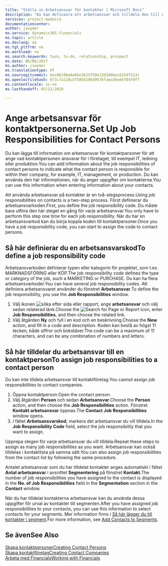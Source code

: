 ```yaml
---
title: "Ställa in Arbetsansvar för kontakter | Microsoft Docs"
description: "Du kan definiera ett arbetsansvar och tilldela den till en kontakt för att ange vilka aktiviteter som kontakten ansvarar för i företaget, till exempel IT- eller produktionsorder."
services: project-madeira
documentationcenter: 
author: jswymer
ms.service: dynamics365-financials
ms.topic: article
ms.devlang: na
ms.tgt_pltfrm: na
ms.workload: na
ms.search.keywords: task, to-do, relationship, prospect
ms.date: 06/06/2017
ms.author: jswymer
ms.translationtype: HT
ms.sourcegitcommit: bec0619be0a65e3625759e13d2866ac615d7513c
ms.openlocfilehash: 673c7a118c5f589319bd967bfaea3bedef84f9ff
ms.contentlocale: sv-se
ms.lasthandoff: 03/22/2018

---
```

# <a name="set-up-job-responsibilities-for-contact-persons"></a><span data-ttu-id="2139f-103">Ange arbetsansvar för kontaktpersonerna.</span><span class="sxs-lookup"><span data-stu-id="2139f-103">Set Up Job Responsibilities for Contact Persons</span></span>
<span data-ttu-id="2139f-104">Du kan lägga till information om arbetsansvar för kontaktpersoner för att ange vad kontaktpersonen ansvarar för i företaget, till exempel IT, ledning eller produktion.</span><span class="sxs-lookup"><span data-stu-id="2139f-104">You can add information about the job responsibilities of contact persons to indicate what the contact person is responsible for within their company, for example, IT, management, or production.</span></span> <span data-ttu-id="2139f-105">Du kan använda den här informationen, när du anger uppgifter om kontakterna.</span><span class="sxs-lookup"><span data-stu-id="2139f-105">You can use this information when entering information about your contacts.</span></span>

<span data-ttu-id="2139f-106">Att använda arbetsansvar på kontakter är en två-stegsprocess.</span><span class="sxs-lookup"><span data-stu-id="2139f-106">Using job responsibilities on contacts is a two-step process.</span></span> <span data-ttu-id="2139f-107">Först definierar du arbetsansvarkoden.</span><span class="sxs-lookup"><span data-stu-id="2139f-107">First, you define the job responsibility code.</span></span> <span data-ttu-id="2139f-108">Du måste bara utföra den här steget en gång för varje arbetsansvar.</span><span class="sxs-lookup"><span data-stu-id="2139f-108">You only have to perform this step one time for each job responsibility.</span></span> <span data-ttu-id="2139f-109">När du har en arbetsansvarkod kan du börja koppla koden till kontaktpersoner.</span><span class="sxs-lookup"><span data-stu-id="2139f-109">Once you have a job responsibility code, you can start to assign the code to contact persons.</span></span>

## <a name="to-define-a-job-responsibility-code"></a><span data-ttu-id="2139f-110">Så här definierar du en arbetsansvarskod</span><span class="sxs-lookup"><span data-stu-id="2139f-110">To define a job responsibility code</span></span>
<span data-ttu-id="2139f-111">Arbetsansvarkoden definierar typen eller kategorin för projektet, som t.ex. MARKNADSFÖRING eller KÖP.</span><span class="sxs-lookup"><span data-stu-id="2139f-111">The job responsibility code defines the type or category of the job, such a MARKETING or PURCHASE.</span></span> <span data-ttu-id="2139f-112">Du kan ha flera arbetsansvarkoder.</span><span class="sxs-lookup"><span data-stu-id="2139f-112">You can have several job responsibility codes.</span></span> <span data-ttu-id="2139f-113">Att definiera arbetsansvaret använder du fönstret **Arbetsansvar**.</span><span class="sxs-lookup"><span data-stu-id="2139f-113">To define the job responsibility, you use the **Job Responsibilities** window.</span></span>

1. <span data-ttu-id="2139f-114">Välj ikonen ![söka efter sida eller rapport](media/ui-search/search_small.png "ikonen söka efter sida eller rapport"), ange **arbetsansvar** och välj sedan relaterad länk.</span><span class="sxs-lookup"><span data-stu-id="2139f-114">Choose the ![Search for Page or Report](media/ui-search/search_small.png "Search for Page or Report icon") icon, enter **Job Responsibilities**, and then choose the related link.</span></span>
2. <span data-ttu-id="2139f-115">Välj åtgärden **Ny** och fyll i en kod och en beskrivning.</span><span class="sxs-lookup"><span data-stu-id="2139f-115">Choose the **New** action, and fill in a code and description.</span></span> <span data-ttu-id="2139f-116">Koden kan bestå av högst 11 tecken, både siffror och bokstäver.</span><span class="sxs-lookup"><span data-stu-id="2139f-116">The code can be a maximum of 11 characters, and can be any combination of numbers and letters.</span></span>

## <a name="to-assign-job-responsibilities-to-a-contact-person"></a><span data-ttu-id="2139f-117">Så här tilldelar du arbetsansvar till en kontaktperson</span><span class="sxs-lookup"><span data-stu-id="2139f-117">To assign job responsibilities to a contact person</span></span>
<span data-ttu-id="2139f-118">Du kan inte tilldela arbetsansvar till kontaktföretag.</span><span class="sxs-lookup"><span data-stu-id="2139f-118">You cannot assign job responsibilities to contact companies.</span></span>

1. <span data-ttu-id="2139f-119">Öppna kontaktperson.</span><span class="sxs-lookup"><span data-stu-id="2139f-119">Open the contact person.</span></span>
2. <span data-ttu-id="2139f-120">Välj åtgärden **Person** och sedan **Arbetsansvar**.</span><span class="sxs-lookup"><span data-stu-id="2139f-120">Choose the **Person** action, and then choose the **Job Responsibilities** action.</span></span> <span data-ttu-id="2139f-121">Fönstret **Kontakt arbetsansvar** öppnas.</span><span class="sxs-lookup"><span data-stu-id="2139f-121">The **Contact Job Responsibilities** window opens.</span></span>
3. <span data-ttu-id="2139f-122">I fältet **Arbetsansvarskod**, markera det arbetsansvar du vill tilldela.</span><span class="sxs-lookup"><span data-stu-id="2139f-122">In the **Job Responsibility Code** field, select the job responsibility that you want to assign.</span></span>

<span data-ttu-id="2139f-123">Upprepa stegen för varje arbetsansvar du vill tilldela.</span><span class="sxs-lookup"><span data-stu-id="2139f-123">Repeat these steps to assign as many job responsibilities as you want.</span></span> <span data-ttu-id="2139f-124">Arbetsansvar kan också tilldelas i kontaktlista på samma sätt.</span><span class="sxs-lookup"><span data-stu-id="2139f-124">You can also assign job responsibilities from the contact list by following the same procedure.</span></span>

<span data-ttu-id="2139f-125">Antalet arbetsansvar som du har tilldelat kontakter anges automatiskt i fältet **Antal arbetsansvar** i avsnittet **Segmentering** på fönstret **Kontakt**.</span><span class="sxs-lookup"><span data-stu-id="2139f-125">The number of job responsibilities you have assigned to the contact is displayed in the **No. of Job Responsibilities** field in the **Segmentation** section in the **Contact** window.</span></span>

<span data-ttu-id="2139f-126">När du har tilldelat kontakterna arbetsansvar kan du använda dessa uppgifter för urval av kontakter till segmenten.</span><span class="sxs-lookup"><span data-stu-id="2139f-126">After you have assigned job responsibilities to your contacts, you can use this information to select contacts for your segments.</span></span> <span data-ttu-id="2139f-127">Mer information finns i [Så här lägger du till kontakter i segment](marketing-add-contact-segment.md).</span><span class="sxs-lookup"><span data-stu-id="2139f-127">For more information, see [Add Contacts to Segments](marketing-add-contact-segment.md).</span></span>

## <a name="see-also"></a><span data-ttu-id="2139f-128">Se även</span><span class="sxs-lookup"><span data-stu-id="2139f-128">See Also</span></span>
[<span data-ttu-id="2139f-129">Skapa kontaktpersoner</span><span class="sxs-lookup"><span data-stu-id="2139f-129">Creating Contact Persons</span></span>](marketing-create-contact-persons.md)  
[<span data-ttu-id="2139f-130">Skapa kontaktföretag</span><span class="sxs-lookup"><span data-stu-id="2139f-130">Creating Contact Companies</span></span>](marketing-create-contact-companies.md)  
[<span data-ttu-id="2139f-131">Arbeta med Financials</span><span class="sxs-lookup"><span data-stu-id="2139f-131">Working with Financials</span></span>](ui-work-product.md)

